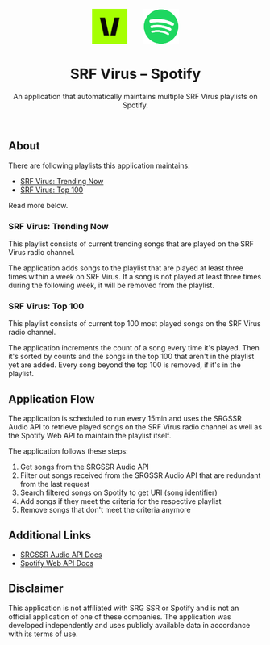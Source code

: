<p align="center">
    <div align="center">
        <img src="assets/srfvirus_icon.png" height="70px">
        &nbsp;&nbsp;&nbsp;&nbsp;&nbsp;&nbsp;
        <img src="assets/spotify_icon.png" height="70px">
    </div>
    <h1 align="center">SRF Virus – Spotify</h1>
    <p align="center">
        An application that automatically maintains multiple SRF Virus playlists on Spotify.
    </p>
</p>

<br>

## About

There are following playlists this application maintains:
- [SRF Virus: Trending Now](https://open.spotify.com/playlist/6c6OWdem6i3ekL60K1SiKu)
- [SRF Virus: Top 100](https://open.spotify.com/playlist/0LeU6iPYgFSEJKIDpzOo3k)

Read more below.

### SRF Virus: Trending Now
This playlist consists of current trending songs that are played on the SRF Virus radio channel. 

The application adds songs to the playlist that are played at least three times within a week on SRF Virus. 
If a song is not played at least three times during the following week, it will be removed from the playlist.

### SRF Virus: Top 100
This playlist consists of current top 100 most played songs on the SRF Virus radio channel.

The application increments the count of a song every time it's played. Then it's sorted by counts
and the songs in the top 100 that aren't in the playlist yet are added. Every song beyond the top 100
is removed, if it's in the playlist.

## Application Flow

The application is scheduled to run every 15min and uses the SRGSSR Audio API to retrieve played songs
on the SRF Virus radio channel as well as the Spotify Web API to maintain the playlist itself.

The application follows these steps:

1. Get songs from the SRGSSR Audio API
2. Filter out songs received from the SRGSSR Audio API that are redundant from the last request
3. Search filtered songs on Spotify to get URI (song identifier)
4. Add songs if they meet the criteria for the respective playlist
5. Remove songs that don't meet the criteria anymore

## Additional Links

- [SRGSSR Audio API Docs](https://developer.srgssr.ch/api-catalog/srgssr-audio-0)
- [Spotify Web API Docs](https://developer.spotify.com/documentation/web-api)

## Disclaimer

This application is not affiliated with SRG SSR or Spotify and is not an official 
application of one of these companies. The application was developed independently and uses 
publicly available data in accordance with its terms of use.
